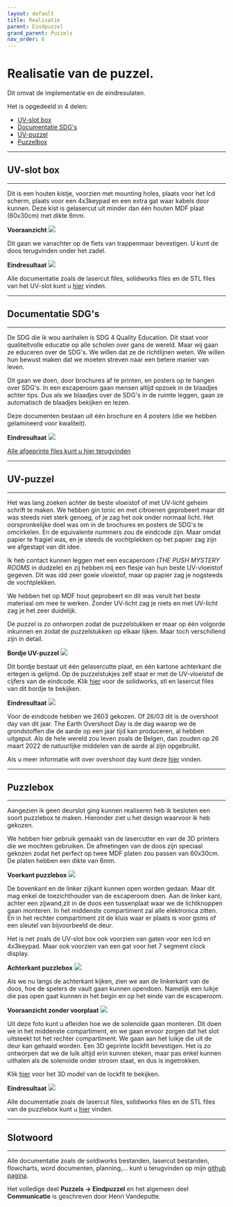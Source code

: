 ```yaml
---
layout: default
title: Realisatie
parent: Eindpuzzel
grand_parent: Puzzels
nav_order: 6
---
```


# Realisatie van de puzzel.

Dit omvat de implementatie en de eindresulaten.

Het is opgedeeld in 4 delen:
* [UV-slot box](https://plan-it-b.github.io/ba3-docs/docs/Eindpuzzel/Realisatie/Realisatie.html#uv-slot-box)
* [Documentatie SDG's](https://plan-it-b.github.io/ba3-docs/docs/Eindpuzzel/Realisatie/Realisatie.html#documentatie-sdgs)
* [UV-puzzel](https://plan-it-b.github.io/ba3-docs/docs/Eindpuzzel/Realisatie/Realisatie.html#uv-puzzel)
* [Puzzelbox](https://plan-it-b.github.io/ba3-docs/docs/Eindpuzzel/Realisatie/Realisatie.html#puzzlebox)

---
## UV-slot box
---
Dit is een houten kistje, voorzien met mounting holes, plaats voor het lcd scherm, plaats voor een 4x3keypad en een extra gat waar kabels door kunnen. Deze kist is gelasercut uit minder dan één houten MDF plaat (60x30cm) met dikte 6mm.

**Vooraanzicht**
![](UV_slot_box.png) 

Dit gaan we vanachter op de fiets van trappenmaar bevestigen. U kunt de doos terugvinden onder het zadel.

**Eindresultaat**
![](Uv-slot-implementatie.jpg) 

Alle documentatie zoals de lasercut files, solidworks files en de STL files van het UV-slot kunt u [hier](https://github.com/PLAN-IT-B/BachelorProefCommunicatieEnEinde/tree/main/Documentatie%20UV-slot/UV-slot%20Box) vinden.



---
## Documentatie SDG's
---

De SDG die ik wou aanhalen is SDG 4 Quality Education. Dit staat voor qualiteitvolle educatie op alle scholen over gans de wereld. Maar wij gaan ze educeren over de SDG's. We willen dat ze de richtlijnen weten. We willen hun bewust maken dat we moeten streven naar een betere manier van leven.

Dit gaan we doen, door brochures af te printen, en posters op te hangen over SDG's. In een escaperoom gaan mensen altijd opzoek in de blaadjes achter tips. Dus als we blaadjes over de SDG's in de ruimte leggen, gaan ze automatisch de blaadjes bekijken en lezen. 

Deze documenten bestaan uit één brochure en 4 posters (die we hebben gelamineerd voor kwaliteit).

**Eindresultaat**
![](Documentatie-implementatie.jpg)

[Alle afgeprinte files kunt u hier terugvinden](https://github.com/PLAN-IT-B/BachelorProefCommunicatieEnEinde/tree/main/Documentatie%20eindpuzzel/Te%20printen%20documenten)

---
## UV-puzzel
---

Het was lang zoeken achter de beste vloeistof of met UV-licht geheim schrift te maken. We hebben gin tonic en met citroenen geprobeert maar dit was steeds niet sterk genoeg, of je zag het ook onder normaal licht. Het oorspronkelijke doel was om in de brochures en posters de SDG's te omcirkelen. En de equivalente nummers zou de eindcode zijn. Maar omdat papier te fragiel was, en je steeds de vochtplekken op het papier zag zijn we afgestapt van dit idee. 

Ik heb contact kunnen leggen met een escaperoom (*THE PUSH MYSTERY ROOMS* in dudzele) en zij hebben mij een flesje van hun beste UV-vloeistof gegeven. Dit was idd zeer goeie vloeistof, maar op papier zag je nogsteeds de vochtplekken.

We hebben het op MDF hout geprobeert en dit was veruit het beste materiaal om mee te werken. Zonder UV-licht zag je niets en met UV-licht zag je het zeer duidelijk. 

De puzzel is zo ontworpen zodat de puzzelstukken er maar op één volgorde inkunnen en zodat de puzzelstukken op elkaar lijken. Maar toch verschillend zijn in detail.

**Bordje UV-puzzel**
![](UV-puzzel.png)

Dit bordje bestaat uit één gelasercutte plaat, en één kartone achterkant die ertegen is gelijmd. Op de puzzelstukjes zelf staat er met de UV-vloeistof de cijfers van de eindcode. Klik [hier](https://github.com/PLAN-IT-B/BachelorProefCommunicatieEnEinde/tree/main/Documentatie%20eindpuzzel/UV-puzzel) voor de solidworks, stl en lasercut files van dit bordje te bekijken.

**Eindresultaat**
![](Uv-puzzel-implementatie.jpg)

Voor de eindcode hebben we 2603 gekozen. Of 26/03 dit is de overshoot day van dit jaar. The Earth Overshoot Day is de dag waarop we de grondstoffen die de aarde op een jaar tijd kan produceren, al hebben uitgeput. Als de hele wereld zou leven zoals de Belgen, dan zouden op 26 maart 2022 de natuurlijke middelen van de aarde al zijn opgebruikt. 

Als u meer informatie wilt over overshoot day kunt deze [hier](https://wwf.be/nl/rapporten/overshoot-dag-belgie#:~:text=Earth%20Overshoot%20Day%20is%20de,komt%20hij%20zelfs%20nóg%20vroeger.) vinden.

---
## Puzzlebox
---

Aangezien ik geen deurslot ging kunnen realiseren heb ik besloten een soort puzzlebox te maken. Hieronder ziet u het design waarvoor ik heb gekozen.

We hebben hier gebruik gemaakt van de lasercutter en van de 3D printers die we mochten gebruiken.
De afmetingen van de doos zijn speciaal gekozen zodat het perfect op twee MDF platen zou passen van 60x30cm.
De platen hebben een dikte van 6mm.

**Voorkant puzzlebox**
![](puzzlebox.png) 

De bovenkant en de linker zijkant kunnen open worden gedaan. Maar dit mag enkel de toezichthouder van de escaperoom doen. Aan de linker kant, achter een zijwand,zit in de doos een tussenplaat waar we de lichtknoppen gaan monteren. In het middenste compartiment zal alle elektronica zitten. En in het rechter compartiment zit de kluis waar er plaats is voor gsms of een sleutel van bijvoorbeeld de deur.

Het is net zoals de UV-slot box ook voorzien van gaten voor een lcd en 4x3keypad. Maar ook voorzien van een gat voor het 7 segment clock display.

**Achterkant puzzlebox**
![](Puzzelbox_achterkant.png) 

Als we nu langs de achterkant kijken, zien we aan de linkerkant van de doos, hoe de spelers de vault gaan kunnen opendoen. Namelijk een luikje die pas open gaat kunnen in het begin en op het einde van de escaperoom.

**Vooraanzicht zonder voorplaat**
![](puzzlebox_focusslot.png) 

Uit deze foto kunt u afleiden hoe we de solenoïde gaan monteren. Dit doen we in het middenste compartiment, en we gaan ervoor zorgen dat het slot uitsteekt tot het rechter compartiment. We gaan aan het luikje die uit de deur kan gehaald worden. Een 3D geprinte lockfit bevestigen. Het is zo ontworpen dat we de luik altijd erin kunnen steken, maar pas enkel kunnen uithalen als de solenoïde onder stroom staat, en dus is ingetrokken.

Klik [hier](https://github.com/PLAN-IT-B/BachelorProefCommunicatieEnEinde/blob/main/Documentatie%20eindpuzzel/PuzzleBox2/STL%20files%20Puzzlebox/LockFit.STL) voor het 3D model van de lockfit te bekijken.

**Eindresultaat**
![](Puzzlebox-implementatie.jpg)

Alle documentatie zoals de lasercut files, solidworks files en de STL files van de puzzlebox kunt u [hier](https://github.com/PLAN-IT-B/BachelorProefCommunicatieEnEinde/tree/main/Documentatie%20eindpuzzel/PuzzleBox2) vinden.






---

## Slotwoord

---

Alle documentatie zoals de soldiworks bestanden, lasercut bestanden, flowcharts, word documenten, planning,... kunt u terugvinden op mijn [github pagina](https://github.com/PLAN-IT-B/BachelorProefCommunicatieEnEinde).

Het volledige deel **Puzzels -> Eindpuzzel** en het algemeen deel **Communicatie** is geschreven door Henri Vandeputte.
